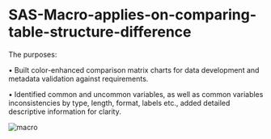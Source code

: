 # SAS-Macro-applies-on-comparing-table-structure-difference
The purposes:

•	Built color-enhanced comparison matrix charts for data development and metadata validation against requirements.

•	Identified common and uncommon variables, as well as common variables inconsistencies by type, length, format, labels etc., added detailed descriptive information for clarity.

![macro](https://user-images.githubusercontent.com/32876600/114925327-f6087180-9dfc-11eb-92a5-986d54c7dcc1.JPG)
